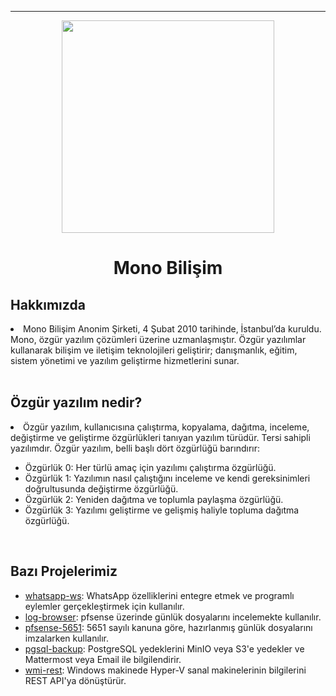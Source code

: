 <hr><div align="center">
<a href="https://mono.net.tr/">
  <img src="https://monobilisim.com.tr/images/mono-bilisim.svg" width="340"/>
</a>
<h1> Mono Bilişim </h1>
</div>

<h2>Hakkımızda</h2>
<li> Mono Bilişim Anonim Şirketi, 4 Şubat 2010 tarihinde, İstanbul’da kuruldu. Mono, özgür yazılım çözümleri üzerine uzmanlaşmıştır. Özgür yazılımlar kullanarak bilişim ve iletişim teknolojileri geliştirir; danışmanlık, eğitim, sistem yönetimi ve yazılım geliştirme hizmetlerini sunar.</li>
<br>

<h2>Özgür yazılım nedir?</h2>
<li>Özgür yazılım, kullanıcısına çalıştırma, kopyalama, dağıtma, inceleme, değiştirme ve geliştirme özgürlükleri tanıyan yazılım türüdür. Tersi sahipli yazılımdır. Özgür yazılım, belli başlı dört özgürlüğü barındırır:</li>
<ul>
    <li>Özgürlük 0: Her türlü amaç için yazılımı çalıştırma özgürlüğü.</li>
    <li>Özgürlük 1: Yazılımın nasıl çalıştığını inceleme ve kendi gereksinimleri doğrultusunda değiştirme özgürlüğü.</li>
    <li>Özgürlük 2: Yeniden dağıtma ve toplumla paylaşma özgürlüğü.</li>
    <li>Özgürlük 3: Yazılımı geliştirme ve gelişmiş haliyle topluma dağıtma özgürlüğü.</li>
</ul>
<br>

<h2>Bazı Projelerimiz</h2>

- [whatsapp-ws](https://github.com/monobilisim/whatsapp-ws): WhatsApp özelliklerini entegre etmek ve programlı eylemler gerçekleştirmek için kullanılır.
- [log-browser](https://github.com/monobilisim/log_browser): pfsense üzerinde günlük dosyalarını incelemekte kullanılır.
- [pfsense-5651](https://github.com/monobilisim/pfsense-5651): 5651 sayılı kanuna göre, hazırlanmış günlük dosyalarını imzalarken kullanılır.
- [pgsql-backup](https://github.com/monobilisim/pgsql-backup): PostgreSQL yedeklerini MinIO veya S3'e yedekler ve Mattermost veya Email ile bilgilendirir.
- [wmi-rest](https://github.com/monobilisim/wmi-rest): Windows makinede Hyper-V sanal makinelerinin bilgilerini REST API'ya dönüştürür.
